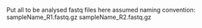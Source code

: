 Put all to be analysed fastq files here
assumed naming convention:
sampleName_R1.fastq.gz
sampleName_R2.fastq.gz
